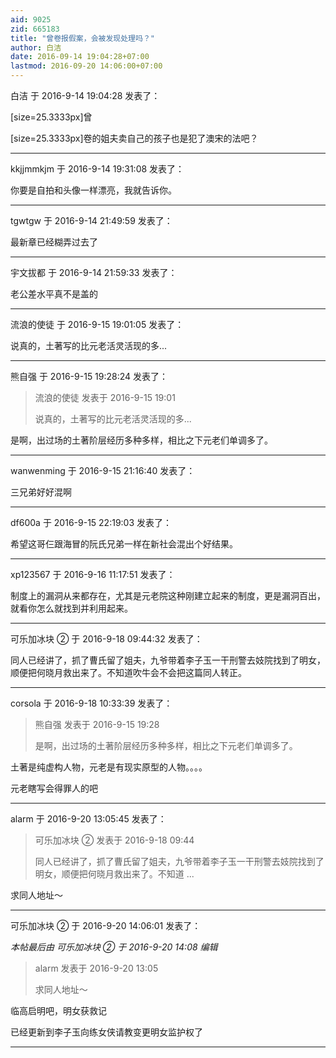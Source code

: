 ```yaml
---
aid: 9025
zid: 665183
title: "曾卷报假案，会被发现处理吗？"
author: 白洁
date: 2016-09-14 19:04:28+07:00
lastmod: 2016-09-20 14:06:00+07:00
---
```


白洁 于 2016-9-14 19:04:28 发表了：

[size=25.3333px]曾

[size=25.3333px]卷的姐夫卖自己的孩子也是犯了澳宋的法吧？

---

kkjjmmkjm 于 2016-9-14 19:31:08 发表了：

你要是自拍和头像一样漂亮，我就告诉你。

---

tgwtgw 于 2016-9-14 21:49:59 发表了：

最新章已经糊弄过去了

---

宇文拔都 于 2016-9-14 21:59:33 发表了：

老公差水平真不是盖的

---

流浪的使徒 于 2016-9-15 19:01:05 发表了：

说真的，土著写的比元老活灵活现的多...

---

熊自强 于 2016-9-15 19:28:24 发表了：

> 流浪的使徒 发表于 2016-9-15 19:01
>
> 说真的，土著写的比元老活灵活现的多...

是啊，出过场的土著阶层经历多种多样，相比之下元老们单调多了。

---

wanwenming 于 2016-9-15 21:16:40 发表了：

三兄弟好好混啊

---

df600a 于 2016-9-15 22:19:03 发表了：

希望这哥仨跟海冒的阮氏兄弟一样在新社会混出个好结果。

---

xp123567 于 2016-9-16 11:17:51 发表了：

制度上的漏洞从来都存在，尤其是元老院这种刚建立起来的制度，更是漏洞百出，就看你怎么就找到并利用起来。

---

可乐加冰块 ② 于 2016-9-18 09:44:32 发表了：

同人已经讲了，抓了曹氏留了姐夫，九爷带着李子玉一干刑警去妓院找到了明女，顺便把何晓月救出来了。不知道吹牛会不会把这篇同人转正。

---

corsola 于 2016-9-18 10:33:39 发表了：

> 熊自强 发表于 2016-9-15 19:28
>
> 是啊，出过场的土著阶层经历多种多样，相比之下元老们单调多了。

土著是纯虚构人物，元老是有现实原型的人物。。。。

元老瞎写会得罪人的吧

---

alarm 于 2016-9-20 13:05:45 发表了：

> 可乐加冰块 ② 发表于 2016-9-18 09:44
>
> 同人已经讲了，抓了曹氏留了姐夫，九爷带着李子玉一干刑警去妓院找到了明女，顺便把何晓月救出来了。不知道 ...

求同人地址～

---

可乐加冰块 ② 于 2016-9-20 14:06:01 发表了：

_本帖最后由 可乐加冰块 ② 于 2016-9-20 14:08 编辑_

> alarm 发表于 2016-9-20 13:05
>
> 求同人地址～

临高启明吧，明女获救记

已经更新到李子玉向练女侠请教变更明女监护权了

---
